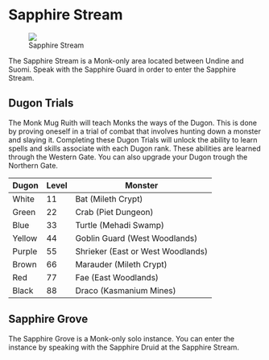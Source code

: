 # Sapphire Stream

<figure>
  <img src="../../images/sapphire_stream.jpg" />
  <figcaption>Sapphire Stream</figcaption>
</figure>

The Sapphire Stream is a Monk-only area located between Undine and Suomi. Speak with the Sapphire Guard in order to enter the Sapphire Stream.

## Dugon Trials

The Monk Mug Ruith will teach Monks the ways of the Dugon. This is done by proving oneself in a trial of combat that involves hunting down a monster and slaying it. Completing these Dugon Trials will unlock the ability to learn spells and skills associate with each Dugon rank. These abilities are learned through the Western Gate. You can also upgrade your Dugon trough the Northern Gate.

| Dugon | Level | Monster |
| - | - | - |
| White | 11 | Bat (Mileth Crypt) |
| Green | 22 | Crab (Piet Dungeon) |
| Blue | 33 | Turtle (Mehadi Swamp) |
| Yellow | 44 | Goblin Guard (West Woodlands) |
| Purple | 55 | Shrieker (East or West Woodlands) |
| Brown | 66 | Marauder (Mileth Crypt) |
| Red | 77 | Fae (East Woodlands) |
| Black | 88 | Draco (Kasmanium Mines) |

## Sapphire Grove

The Sapphire Grove is a Monk-only solo instance. You can enter the instance by speaking with the Sapphire Druid at the Sapphire Stream.

